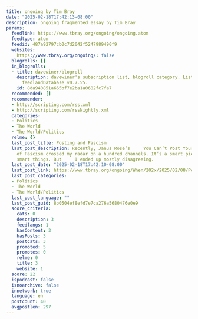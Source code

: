 ```yaml
---
title: ongoing by Tim Bray
date: "2025-02-18T17:42:13-08:00"
description: ongoing fragmented essay by Tim Bray
params:
  feedlink: https://www.tbray.org/ongoing/ongoing.atom
  feedtype: atom
  feedid: 487a92797cb0c7d2042f5247989490f9
  websites:
    https://www.tbray.org/ongoing/: false
  blogrolls: []
  in_blogrolls:
  - title: davewiner/blogroll
    description: davewiner's subscription list, blogroll category. List created by
      feedlandDatabase v0.7.55.
    id: 8da940851a665bf7e2ba1a0682fc7fa7
  recommended: []
  recommender:
  - http://scripting.com/rss.xml
  - http://scripting.com/rssNightly.xml
  categories:
  - Politics
  - The World
  - The World/Politics
  relme: {}
  last_post_title: Posting and Fascism
  last_post_description: Recently, Janus Rose’s     You Can’t Post Your Way     Out
    of Fascism crossed my radar on a hundred channels. It’s a smart piece that says
    smart things. But     I ended up mostly disagreeing.
  last_post_date: "2025-02-18T17:42:10-08:00"
  last_post_link: https://www.tbray.org/ongoing/When/202x/2025/02/08/Posting-and-Fascism
  last_post_categories:
  - Politics
  - The World
  - The World/Politics
  last_post_language: ""
  last_post_guid: 8b0504ef8efd7e7ca276a5680476e0e9
  score_criteria:
    cats: 0
    description: 3
    feedlangs: 1
    hasContent: 3
    hasPosts: 3
    postcats: 3
    promoted: 5
    promotes: 0
    relme: 0
    title: 3
    website: 1
  score: 22
  ispodcast: false
  isnoarchive: false
  innetwork: true
  language: en
  postcount: 40
  avgpostlen: 297
---
```

